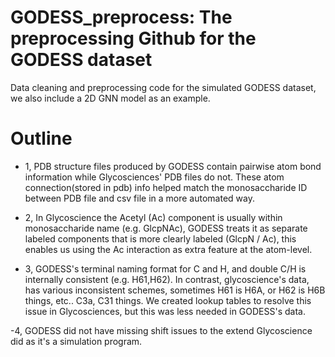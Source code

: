 # GODESS_preprocess: The preprocessing Github for the GODESS dataset
Data cleaning and preprocessing code for the simulated GODESS dataset, we also include a 2D GNN model as an example.

# Outline

- 1, PDB structure files produced by GODESS contain pairwise atom bond information while Glycosciences' PDB files do not.
These atom connection(stored in pdb) info helped match the monosaccharide ID between PDB file and csv file in a more automated way.

- 2, In Glycoscience the Acetyl (Ac) component is usually within monosaccharide name (e.g. GlcpNAc), GODESS treats it as separate 
    labeled components that is more clearly labeled (GlcpN / Ac), this enables us using the Ac interaction as extra feature at the atom-level. 

- 3, GODESS's terminal naming format for C and H, and double C/H is internally consistent (e.g. H61,H62). 
    In contrast, glycoscience's data, has various inconsistent schemes, sometimes H61 is H6A, or H62 is H6B things, etc.. C3a, C31 things. We 
  created lookup tables to resolve this issue in Glycosciences, but this was less needed in GODESS's data.

-4, GODESS did not have missing shift issues to the extend Glycoscience did as it's a simulation program.

